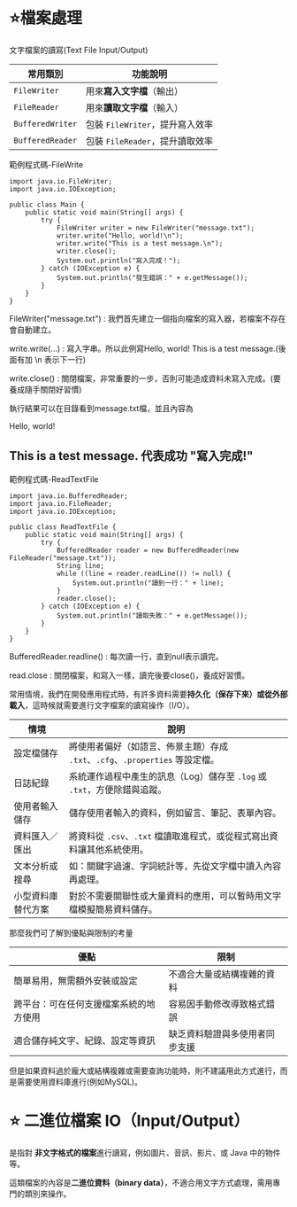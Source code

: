 # ⭐檔案處理

文字檔案的讀寫(Text File Input/Output)

| 常用類別          | 功能說明                          |
|------------------|-----------------------------------|
| `FileWriter`     | 用來**寫入文字檔**（輸出）       |
| `FileReader`     | 用來**讀取文字檔**（輸入）       |
| `BufferedWriter` | 包裝 `FileWriter`，提升寫入效率  |
| `BufferedReader` | 包裝 `FileReader`，提升讀取效率  |

範例程式碼-FileWrite

```
import java.io.FileWriter;
import java.io.IOException;

public class Main {
    public static void main(String[] args) {
        try {
            FileWriter writer = new FileWriter("message.txt");
            writer.write("Hello, world!\n");
            writer.write("This is a test message.\n");
            writer.close();
            System.out.println("寫入完成！");
        } catch (IOException e) {
            System.out.println("發生錯誤：" + e.getMessage());
        }
    }
}
```

FileWriter("message.txt") : 我們首先建立一個指向檔案的寫入器，若檔案不存在會自動建立。

write.write(...) : 寫入字串。所以此例寫Hello, world! This is a test message.(後面有加 \n 表示下一行)

write.close() : 關閉檔案，非常重要的一步，否則可能造成資料未寫入完成。(要養成隨手關閉好習慣)

執行結果可以在目錄看到message.txt檔，並且內容為

Hello, world!

This is a test message.
代表成功 "寫入完成!"
----
範例程式碼-ReadTextFile

```
import java.io.BufferedReader;
import java.io.FileReader;
import java.io.IOException;

public class ReadTextFile {
    public static void main(String[] args) {
        try {
            BufferedReader reader = new BufferedReader(new FileReader("message.txt"));
            String line;
            while ((line = reader.readLine()) != null) {
                System.out.println("讀到一行：" + line);
            }
            reader.close();
        } catch (IOException e) {
            System.out.println("讀取失敗：" + e.getMessage());
        }
    }
}
```
BufferedReader.readline() : 每次讀一行，直到null表示讀完。

read.close : 關閉檔案，和寫入一樣，讀完後要close()，養成好習慣。

常用情境，我們在開發應用程式時，有許多資料需要**持久化（保存下來）**或**從外部載入**，這時候就需要進行文字檔案的讀寫操作（I/O）。

| 情境             | 說明                                                                 |
|------------------|----------------------------------------------------------------------|
| 設定檔儲存        | 將使用者偏好（如語言、佈景主題）存成 `.txt`、`.cfg`、`.properties` 等設定檔。 |
| 日誌紀錄          | 系統運作過程中產生的訊息（Log）儲存至 `.log` 或 `.txt`，方便除錯與追蹤。     |
| 使用者輸入儲存    | 儲存使用者輸入的資料，例如留言、筆記、表單內容。                         |
| 資料匯入／匯出    | 將資料從 `.csv`、`.txt` 檔讀取進程式，或從程式寫出資料讓其他系統使用。       |
| 文本分析或搜尋    | 如：關鍵字過濾、字詞統計等，先從文字檔中讀入內容再處理。                    |
| 小型資料庫替代方案| 對於不需要關聯性或大量資料的應用，可以暫時用文字檔模擬簡易資料儲存。         |

那麼我們可了解到優點與限制的考量

| 優點                                   | 限制                                      |
|----------------------------------------|-------------------------------------------|
| 簡單易用，無需額外安裝或設定             | 不適合大量或結構複雜的資料                   |
| 跨平台：可在任何支援檔案系統的地方使用     | 容易因手動修改導致格式錯誤                   |
| 適合儲存純文字、紀錄、設定等資訊         | 缺乏資料驗證與多使用者同步支援               |

但是如果資料過於龐大或結構複雜或需要查詢功能時，則不建議用此方式進行，而是需要使用資料庫進行(例如MySQL)。

# ⭐ 二進位檔案 IO（Input/Output）

是指對 **非文字格式的檔案**進行讀寫，例如圖片、音訊、影片、或 Java 中的物件等。

這類檔案的內容是**二進位資料（binary data）**，不適合用文字方式處理，需用專門的類別來操作。

